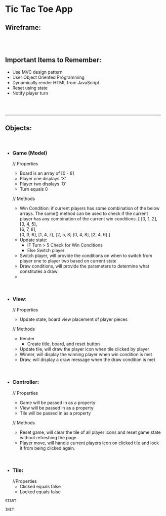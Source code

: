 # **Tic Tac Toe App**

## **Wireframe**:


<br/><br/>

## **Important Items to Remember**:
- Use MVC design pattern
- User Object Oriented Programming
- Dynamically render HTML from JavaScript
- Reset using state
- Notify player turn

<br/><br/>
<hr>

## **Objects**: 

<br/>

- ### **Game**  (Model)

    // Properties
    - Board is an array of [0 - 8]
    - Player one displays 'X'
    - Player two displays 'O'
    - Turn equals 0


    // Methods
    - Win Condition: if current players has some combination of the below arrays. The some() method can be used to check if the current player has any combination of the current win conditions.
    [
      [0, 1, 2],   
      [3, 4, 5],    
      [6, 7, 8],   
      [0, 3, 6],
      [1, 4, 7],
      [2, 5, 8]
      [0, 4, 8],
      [2, 4, 6]
    ]
    - Update state:
      - IF Turn > 5 Check for Win Conditions 
      - Else Switch player
    - Switch player, will provide the conditions on when to switch from player one to player two based on current state
    - Draw conditions, will provide the parameters to determine what constitutes a draw
    - 

<br/>

- ### **View**:

    // Properties
    - Update state, board view placement of player pieces

    // Methods
    - Render
      - Create title, board, and reset button
    - Update tile, will draw the player icon when tile clicked by player
    - Winner, will display the winning player when win condition is met
    - Draw, will display a draw message when the draw condition is met

<br/>

- ### **Controller**:

    // Properties
    - Game will be passed in as a property
    - View will be passed in as a property
    - Tile will be passed in as a property

    // Methods
    - Reset game, will clear the tile of all player icons and reset game state without refreshing the page.
    - Player move, will handle current players icon on clicked tile and lock it from being clicked again.


<br/>

- ### **Tile**:
    //Properties
    - Clicked equals false
    - Locked equals false
    
```
START

INIT




